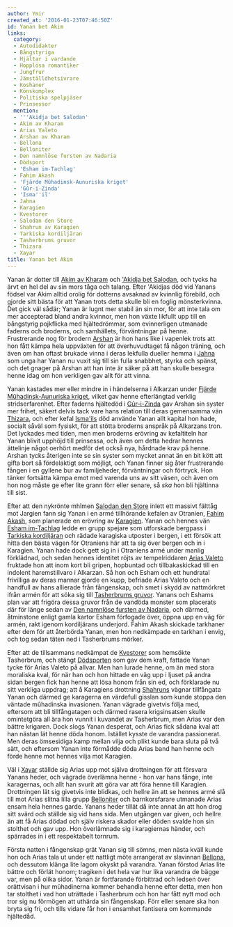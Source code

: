 ```yaml
---
author: Ymir
created_at: '2016-01-23T07:46:50Z'
id: Yanan bet Akim
links:
  category:
  - Autodidakter
  - Bångstyriga
  - Hjältar i vardande
  - Hopplösa romantiker
  - Jungfrur
  - Jämställdhetsivrare
  - Koshaner
  - Könskomplex
  - Politiska spelpjäser
  - Prinsessor
  mention:
  - '''Akidja bet Salodan'
  - Akim av Kharam
  - Arias Valeto
  - Arshan av Kharam
  - Bellona
  - Belloniter
  - Den namnlöse fursten av Nadaria
  - Dödsport
  - 'Esham im-Tachlag'
  - Fahim Akash
  - 'Fjärde Mûhadinsk-Aunuriska kriget'
  - 'Gûr-i-Zinda'
  - 'Isma''il'
  - Jahna
  - Karagien
  - Kvestorer
  - Salodan den Store
  - Shahrun av Karagien
  - Tarkiska kordiljäran
  - Tasherbrums gruvor
  - Thizara
  - Xayar
title: Yanan bet Akim
---
```


Yanan är dotter till [Akim av Kharam] och ['Akidja bet Salodan], och tycks ha ärvt en hel del av sin
mors tåga och talang. Efter 'Akidjas död vid Yanans födsel var Akim alltid orolig för dotterns
avsaknad av kvinnlig förebild, och gjorde sitt bästa för att Yanan trots detta skulle bli en foglig
mönsterkvinna. Det gick väl sådär; Yanan är lugnt mer stabil än sin mor, för att inte tala om mer
accepterad bland andra kvinnor, men hon växte likfullt upp till en bångstyrig pojkflicka med
hjältedrömmar, som evinnerligen utmanade faderns och broderns, och samhällets, förväntningar på
henne. Frustrerande nog för brodern [Arshan] är hon hans like i vapenlek trots att hon fått kämpa
hela uppväxten för att överhuvudtaget få någon träning, och även om han oftast brukade vinna i deras
lekfulla dueller hemma i [Jahna] som unga har Yanan nu vuxit sig till sin fulla snabbhet, styrka och
spänst, och det gnager på Arshan att han inte är säker på att han skulle besegra henne idag om hon
verkligen gav allt för att vinna.

Yanan kastades mer eller mindre in i händelserna i Alkarzan under [Fjärde Mûhadinsk-Aunuriska
kriget], vilket gav henne efterlängtad verklig stridserfarenhet. Efter faderns hjältedöd i
[Gûr-i-Zinda] gav Arshan sin syster mer frihet, säkert delvis tack vare hans relation till deras
gemensamma vän [Thizara], och efter kefal [Isma'ils] död använde Yanan allt kapital hon hade,
socialt såväl som fysiskt, för att stötta broderns anspråk på Alkarzans tron. Det lyckades med
tiden, men men broderns erövring av kefaltiteln har Yanan blivit upphöjd till prinsessa, och även om
detta hedrar hennes ättelinje något oerhört medför det också nya, hårdnade krav på henne. Arshan
tycks återigen inte se sin syster som mycket annat än en bit kött att gifta bort så fördelaktigt som
möjligt, och Yanan finner sig åter frustrerande fången i en gyllene bur av familjeheder,
förväntningar och förtryck. Hon tänker fortsätta kämpa emot med varenda uns av sitt väsen, och även
om hon nog måste ge efter lite grann förr eller senare, så *ska* hon bli hjältinna till sist.

Efter att den nykrönte mhîmen [Salodan den Store] inlett ett massivt fälttåg mot Jargien fann sig
Yanan i en armé tillhörande kefalen av Otranien, [Fahim Akash], som planerade en erövring av
[Karagien]. Yanan och hennes vän [Esham im-Tachlag] ledde en grupp spejare som utforskade bergpass i
[Tarkiska kordiljäran] och rädade karagiska utposter i bergen, i ett försök att hitta den bästa
vägen för Otraniens här att ta sig över bergen och in i Karagien. Yanan hade dock gett sig in i
Otraniens armé under manlig förklädnad, och sedan hennes identitet röjts av tempelriddaren [Arias
Valeto] fruktade hon att inom kort bli gripen, hopbuntad och tillbakaskickad till en indolent
haremstillvaro i Alkarzan. Så hon och Esham och ett hundratal frivilliga av deras mannar gjorde en
kupp, befriade Arias Valeto och en handfull av hans allierade från fångenskap, och smet i skydd av
nattmörkret ifrån armén för att söka sig till [Tasherbrums gruvor]. Yanans och Eshams plan var att
frigöra dessa gruvor från de vandöda monster som placerats där för länge sedan av [Den namnlöse
fursten av Nadaria], och därmed, åtminstone enligt gamla kartor Esham förfogade över, öppna upp en
väg för armén, rakt igenom kordiljärans underjord. Fahim Akash skickade tarkhaner efter dem för att
återbörda Yanan, men hon nedkämpade en tarkhan i envig, och tog sedan täten ned i Tasherbrums
mörker.

Efter att de tillsammans nedkämpat de [Kvestorer] som hemsökte Tasherbrum, och stängt [Dödsporten]
som gav dem kraft, fattade Yanan tycke för Arias Valeto på allvar. Men han lurade henne, om än med
stora moraliska kval, för när han och hon hittade en väg upp i ljuset på andra sidan bergen fick han
henne att lösa honom från sin ed, och förklarade nu sitt verkliga uppdrag; att å Karagiens drottning
[Shahruns] vägnar tillfångata Yanan och därmed ge karagerna en värdefull gisslan som kunde stoppa
den väntade mûhadinska invasionen. Yanan vägrade givetvis följa med, eftersom att bli tillfångatagen
och därmed rasera krigsinsatsen skulle omintetgöra all ära hon vunnit i kuvandet av Tasherbrum, men
Arias var den bättre krigaren. Dock slogs Yanan desperat, och Arias fick sådana kval att han nästan
lät henne döda honom. Istället kysste de varandra passionerat. Men deras ömsesidiga kamp mellan
vilja och plikt kunde bara sluta på två sätt, och eftersom Yanan inte förmådde döda Arias band han
henne och förde henne mot hennes vilja mot Karagien.

Väl i [Xayar] ställde sig Arias upp mot själva drottningen för att försvara Yanans heder, och
vägrade överlämna henne - hon var hans fånge, inte karagernas, och allt han svurit att göra var att
föra henne till Karagien. Drottningen lät sig givetvis inte blidkas, och hellre än att se hennes
armé slå till mot Arias slitna lilla grupp [Belloniter] och barnkorsfarare utmanade Arias ensam hela
hennes garde. Yanans heder tillät då inte annat än att hon drog sitt svärd och ställde sig vid hans
sida. Men utgången var given, och hellre än att få Arias dödad och själv riskera skador eller döden
svalde hon sin stolthet och gav upp. Hon överlämnade sig i karagiernas händer, och spärrades in i
ett respektabelt tornrum.

Första natten i fångenskap grät Yanan sig till sömns, men nästa kväll kunde hon och Arias tala ut
under ett nattligt möte arrangerat av slavinnan [Bellona], och dessutom klänga lite lagom okyskt på
varandra. Yanan förstod Arias lite bättre och förlät honom; tragiken i det hela var hur lika
varandra de bägge var, men på olika sidor. Yanan är fortfarande förbittrad och ledsen över
orättvisan i hur mûhadinerna kommer behandla henne efter detta, men hon tar stolthet i vad hon
uträttade i Tasherbrum och hon har fått nytt mod och tror sig nu förmögen att uthärda sin
fångenskap. Förr eller senare ska hon bryta sig fri, och tills vidare får hon i ensamhet fantisera
om kommande hjältedåd.

  [Akim av Kharam]: Akim_av_Kharam
  ['Akidja bet Salodan]: Akidja_bet_Salodan
  [Arshan]: Arshan_av_Kharam
  [Jahna]: Jahna
  [Fjärde Mûhadinsk-Aunuriska kriget]: Fjärde_Mûhadinsk-Aunuriska_kriget
  [Gûr-i-Zinda]: Gûr-i-Zinda
  [Thizara]: Thizara
  [Isma'ils]: Ismail
  [Salodan den Store]: Salodan_den_Store
  [Fahim Akash]: Fahim_Akash
  [Karagien]: Karagien
  [Esham im-Tachlag]: Esham_im-Tachlag
  [Tarkiska kordiljäran]: Tarkiska_kordiljäran
  [Arias Valeto]: Arias_Valeto
  [Tasherbrums gruvor]: Tasherbrums_gruvor
  [Den namnlöse fursten av Nadaria]: Den_namnlöse_fursten_av_Nadaria
  [Kvestorer]: Kvestorer
  [Dödsporten]: Dödsport
  [Shahruns]: Shahrun_av_Karagien
  [Xayar]: Xayar
  [Belloniter]: Belloniter
  [Bellona]: Bellona